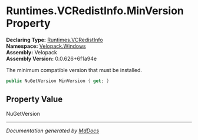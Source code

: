 ﻿<!--  
  <auto-generated>   
    The contents of this file were generated by a tool.  
    Changes to this file may be list if the file is regenerated  
  </auto-generated>   
-->

# Runtimes.VCRedistInfo.MinVersion Property

**Declaring Type:** [Runtimes.VCRedistInfo](../index.md)  
**Namespace:** [Velopack.Windows](../../../index.md)  
**Assembly:** Velopack  
**Assembly Version:** 0.0.626+6f1a94e

 The minimum compatible version that must be installed. 

```csharp
public NuGetVersion MinVersion { get; }
```

## Property Value

NuGetVersion

___

*Documentation generated by [MdDocs](https://github.com/ap0llo/mddocs)*
